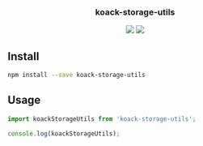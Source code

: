 <h3 align="center">
  koack-storage-utils
</h3>

<p align="center">
  
</p>

<p align="center">
  <a href="https://npmjs.org/package/koack-storage-utils"><img src="https://img.shields.io/npm/v/koack-storage-utils.svg?style=flat-square"></a>
  <a href="https://david-dm.org/koack/koack?path=packages/koack-storage-utils"><img src="https://david-dm.org/koack/koack?path=packages/koack-storage-utils.svg?style=flat-square"></a>
</p>

## Install

```bash
npm install --save koack-storage-utils
```

## Usage

```js
import koackStorageUtils from 'koack-storage-utils';

console.log(koackStorageUtils);
```
